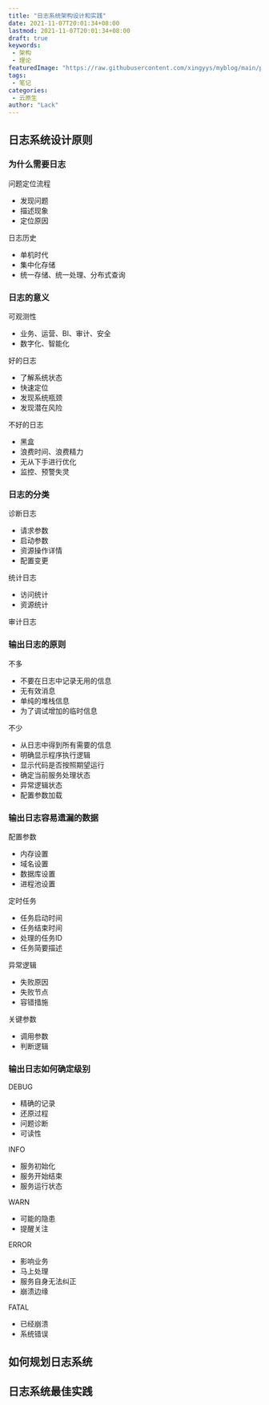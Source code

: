 ```yaml
---
title: "日志系统架构设计和实践"
date: 2021-11-07T20:01:34+08:00
lastmod: 2021-11-07T20:01:34+08:00
draft: true
keywords: 
 - 架构
 - 理论
featuredImage: "https://raw.githubusercontent.com/xingyys/myblog/main/posts/images/20210926200427.png"
tags: 
 - 笔记
categories: 
 - 云原生
author: "Lack"
---
```


## 日志系统设计原则

### 为什么需要日志

问题定位流程
- 发现问题
- 描述现象
- 定位原因

日志历史
- 单机时代
- 集中化存储
- 统一存储、统一处理、分布式查询

### 日志的意义
可观测性
- 业务、运营、BI、审计、安全
- 数字化、智能化

好的日志
- 了解系统状态
- 快速定位
- 发现系统瓶颈
- 发现潜在风险

不好的日志
- 黑盒
- 浪费时间、浪费精力
- 无从下手进行优化
- 监控、预警失灵

### 日志的分类
诊断日志
- 请求参数
- 启动参数
- 资源操作详情
- 配置变更

统计日志
- 访问统计
- 资源统计

审计日志

### 输出日志的原则

不多

- 不要在日志中记录无用的信息
- 无有效消息
- 单纯的堆栈信息
- 为了调试增加的临时信息

不少

- 从日志中得到所有需要的信息
- 明确显示程序执行逻辑
- 显示代码是否按照期望运行
- 确定当前服务处理状态
- 异常逻辑状态
- 配置参数加载

### 输出日志容易遗漏的数据

配置参数
- 内存设置
- 域名设置
- 数据库设置
- 进程池设置

定时任务
- 任务启动时间
- 任务结束时间
- 处理的任务ID
- 任务简要描述

异常逻辑
- 失败原因
- 失败节点
- 容错措施

关键参数
- 调用参数
- 判断逻辑

### 输出日志如何确定级别
DEBUG
- 精确的记录
- 还原过程
- 问题诊断
- 可读性

INFO
- 服务初始化
- 服务开始结束
- 服务运行状态

WARN
- 可能的隐患
- 提醒关注

ERROR
- 影响业务
- 马上处理
- 服务自身无法纠正
- 崩溃边缘

FATAL
- 已经崩溃
- 系统错误


## 如何规划日志系统

## 日志系统最佳实践
                                                   